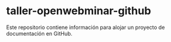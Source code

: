 # taller-openwebminar-github
Este repositorio contiene información para alojar un proyecto de documentación en GitHub.
